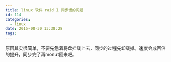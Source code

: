 ```yaml
---
title: linux 软件 raid 1 同步慢的问题
id: 114
categories:
  - linux
date: 2015-08-30 13:38:28
tags:
---
```


原因其实很简单，不要先急着将盘挂载上去，同步的过程先卸载掉。速度会成百倍的提升，同步完了再monut回来吧。